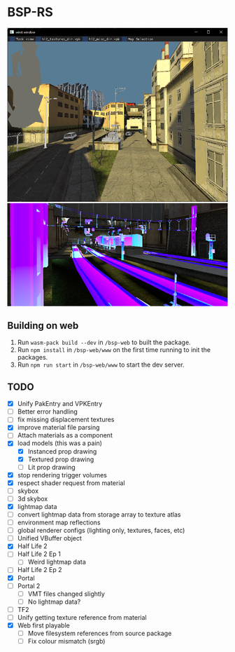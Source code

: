 # BSP-RS

![Road](readme/road.png)
![Station](readme/station.png)

## Building on web

1. Run `wasm-pack build --dev` in `/bsp-web` to built the package.
2. Run `npm install` in `/bsp-web/www` on the first time running to init the packages.
3. Run `npm run start` in `/bsp-web/www` to start the dev server.

## TODO

- [x] Unify PakEntry and VPKEntry
- [ ] Better error handling
- [ ] fix missing displacement textures
- [x] improve material file parsing
- [ ] Attach materials as a component
- [x] load models (this was a pain)
    - [x] Instanced prop drawing
    - [x] Textured prop drawing
    - [ ] Lit prop drawing
- [x] stop rendering trigger volumes
- [x] respect shader request from material
- [ ] skybox
- [ ] 3d skybox
- [x] lightmap data
- [ ] convert lightmap data from storage array to texture atlas
- [ ] environment map reflections
- [ ] global renderer configs (lighting only, textures, faces, etc)
- [ ] Unified VBuffer object
- [x] Half Life 2
- [ ] Half Life 2 Ep 1
    - [ ] Weird lightmap data
- [ ] Half Life 2 Ep 2
- [x] Portal
- [ ] Portal 2
    - [ ] VMT files changed slightly
    - [ ] No lightmap data?
- [ ] TF2
- [ ] Unify getting texture reference from material
- [x] Web first playable
    - [ ] Move filesystem references from source package
    - [ ] Fix colour mismatch (srgb)
